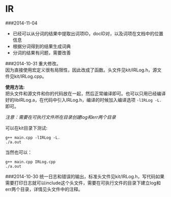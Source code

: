 IR
==

###2014-11-04
- 已经可以从分词的结果中提取出词项ID，docID对，以及词项在文档中的位置信息
- 根据分词得到的结果生成词典
- 分词的结果有问题，需要改善

###2014-10-31 
重大修改。  
因为直接使用宏定义很有局限性，因此改成了函数。头文件见kit/IRLog.h，源文件见kit/IRLog.cpp。    

**使用方法:**  
把头文件和源文件和你的代码放在一起，然后正常编译即可。也可以只用已经编译好的libIRLog.a，在代码中引入IRLog.h，编译的时候加入编译选项 `-lIRLog -L.` 即可。  

*注意：需要在可执行文件所在目录创建log和err两个目录*  

可以在kit目录下测试:    

	g++ main.cpp -lIRLog -L. 
	./a.out

当然也可以： 
 
	g++ main.cpp IRLog.cpp
	./a.out

###2014-10-30 
统一日志和错误的输出，标准头文件见kit/IRLog.h，写代码如果需要打印日志就可以include这个头文件，需要在可执行文件的目录下建立log和err两个目录，详情见头文件中的注释。
